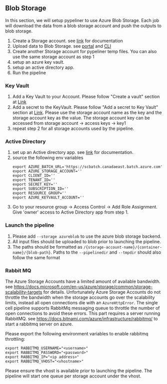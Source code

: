 
## Blob Storage
In this section, we will setup pypeliner to use Azure Blob Storage. Each job will download the data from a blob storage account and push the outputs to blob storage. 

1. Create a Storage account. see [link](https://code.visualstudio.com/tutorials/static-website/create-storage) for documentation
2. Upload data to Blob Storage. see [portal](https://docs.microsoft.com/en-us/azure/storage/blobs/storage-quickstart-blobs-portal) and [CLI](https://docs.microsoft.com/en-us/azure/storage/blobs/storage-quickstart-blobs-cli)
3. Create another Storage account for pypeliner temp files. You can also use the same storage account as step 1
4. setup an azure key vault.
5. setup an active directory app. 
6. Run the pipeline 

### Key Vault
1. Add a Key Vault to your Account. Please follow "Create a vault" section at [Link](https://docs.microsoft.com/en-us/azure/key-vault/quick-create-portal)
2. Add a secret to the KeyVault. Please follow "Add a secret to Key Vault" section at [Link](https://docs.microsoft.com/en-us/azure/key-vault/quick-create-portal). Please use the storage account name as the key and the storage account key as the value. The storage account key can be accessed from storage account -> access keys -> key1
3. repeat step 2 for all storage accounts used by the pipeline.
### Active Directory
1. set up an Active directory app. see [link](https://docs.microsoft.com/en-us/azure/active-directory/develop/app-objects-and-service-principals) for documentation.
2. source the following env variables
    ```
    export AZURE_BATCH_URL='https://scbatch.canadaeast.batch.azure.com'
    export AZURE_STORAGE_ACCOUNT=''
    export CLIENT_ID=''
    export TENANT_ID=''
    export SECRET_KEY=''
    export SUBSCRIPTION_ID=''
    export RESOURCE_GROUP=''
    export AZURE_KEYVAULT_ACCOUNT=''
    ```
3. Go to your resource group -> Access Control -> Add Role Assignment. Give 'owner' access to Active Directory app from step 1.
### Launch the pipeline
1. Please add `--storage azureblob` to use the azure blob storage backend.
2. All input files should be uploaded to blob prior to launching the pipeline. 
3. The paths should be formatted as `/{storage-account-name}/{container-name}/{blob-path}`. Paths to the `--pipelinedir` and `--tmpdir` should also follow the same format
 
### Rabbit MQ
The Azure Storage Accounts have a limited amount of available bandwidth. see  https://docs.microsoft.com/en-us/azure/storage/common/storage-scalability-targets for details. 
Unfortunately Azure Storage Accounts do not  throttle the bandwidth when the storage accounts go over the scalability limits, instead all open connections die with an ```AzureHttpError```.  The single cell pipeline supports RabbitMq messaging queue to throttle the number of open connections to avoid these errors.
This part requires a server running RabbitMQ. see https://docs.bitnami.com/azure/infrastructure/rabbitmq/ to start a rabbitmq server on azure.

Please export the following environment variables to enable rabbitmq throttling:
```
export RABBITMQ_USERNAME="<username>"
export RABBITMQ_PASSWORD="<password>"
export RABBITMQ_IP="<ip address>"
export RABBITMQ_VHOST="<vhostname>"
```
Please ensure the vhost is available prior to launching the pipeline. The pipeline will start one queue per storage account under the vhost. 

